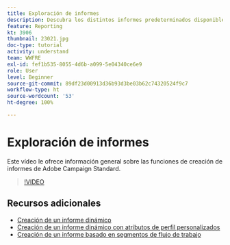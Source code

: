 ```yaml
---
title: Exploración de informes
description: Descubra los distintos informes predeterminados disponibles para un envío de correo electrónico.
feature: Reporting
kt: 3906
thumbnail: 23021.jpg
doc-type: tutorial
activity: understand
team: WWFRE
exl-id: fef1b535-8055-4d6b-a099-5e04340ce6e9
role: User
level: Beginner
source-git-commit: 89df23d00913d36b93d3be03b62c74320524f9c7
workflow-type: ht
source-wordcount: '53'
ht-degree: 100%

---
```


# Exploración de informes

Este vídeo le ofrece información general sobre las funciones de creación de informes de Adobe Campaign Standard.

>[!VIDEO](https://video.tv.adobe.com/v/23021?quality=12&learn=on)

## Recursos adicionales

* [Creación de un informe dinámico](/help/reporting/creating-a-dynamic-report.md)
* [Creación de un informe dinámico con atributos de perfil personalizados](/help/reporting/custom-profile-attributes-dynamic-reports.md)
* [Creación de un informe basado en segmentos de flujo de trabajo](/help/reporting/report-on-workflow-segments.md)
